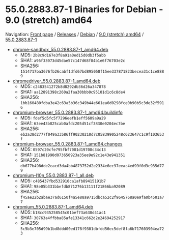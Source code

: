 # 55.0.2883.87-1 Binaries for Debian - 9.0 (stretch) amd64

Navigation: [Front page](/ungoogled-chromium-binaries/) / [Releases](/ungoogled-chromium-binaries/releases/) / [Debian](/ungoogled-chromium-binaries/releases/debian) / [9.0 (stretch) amd64](/ungoogled-chromium-binaries/releases/debian/stretch_amd64) / [55.0.2883.87-1](/ungoogled-chromium-binaries/releases/debian/stretch_amd64/55.0.2883.87-1)


* [chrome-sandbox_55.0.2883.87-1_amd64.deb](https://github.com/Eloston/ungoogled-chromium/releases/download/55.0.2883.87-1/chrome-sandbox_55.0.2883.87-1_amd64.deb)
    * MD5: `2b8c9d167e3f8a91a0ed15d0db3f5abb`
    * SHA1: `a96f33073d45dae57c147d68f84b1e6f76703e2c`
    * SHA256: `1514717ba3676fb26cabf1dfd67bd895058f15ee337871823becea31c1ce8889`
* [chromedriver_55.0.2883.87-1_amd64.deb](https://github.com/Eloston/ungoogled-chromium/releases/download/55.0.2883.87-1/chromedriver_55.0.2883.87-1_amd64.deb)
    * MD5: `c2483541272b8d8292db36d26a347878`
    * SHA1: `aa12891398c260a2faa30bbb0c95101d1c6c8de4`
    * SHA256: `1bb160480fdba3e42c63a5b36c349b44e661ea6d0298fce0b90b5c3de32f5916`
* [chromium-browser_55.0.2883.87-1_amd64.buildinfo](https://github.com/Eloston/ungoogled-chromium/releases/download/55.0.2883.87-1/chromium-browser_55.0.2883.87-1_amd64.buildinfo)
    * MD5: `fdef5d5fc5f7296eefb1eff5609a9a29`
    * SHA1: `63ee43b825cab0afdc205d51cf3830e0204ec7be`
    * SHA256: `eb2a38d2777f049a33586ff90230210d7c05839905248c623647c1c9f103653f`
* [chromium-browser_55.0.2883.87-1_amd64.changes](https://github.com/Eloston/ungoogled-chromium/releases/download/55.0.2883.87-1/chromium-browser_55.0.2883.87-1_amd64.changes)
    * MD5: `0597c20cfe795fbf7001d19708c34c13`
    * SHA1: `151b81990d073650923a35ee9e92c1e43e941351`
    * SHA256: `db677b498dde2cacd3da4bb4873752d2e2334e6ec97eeac4ed99f0d3c935d779`
* [chromium-l10n_55.0.2883.87-1_all.deb](https://github.com/Eloston/ungoogled-chromium/releases/download/55.0.2883.87-1/chromium-l10n_55.0.2883.87-1_all.deb)
    * MD5: `c485437fbd532910ca1afb89415191b7`
    * SHA1: `98e05b331bbefdb871276b13111f21866ba92089`
    * SHA256: `f45ae22b2abae37ad6150f4a5e88a9715dbca52c2f9645768a0e9fa0b4501a77`
* [chromium_55.0.2883.87-1_amd64.deb](https://github.com/Eloston/ungoogled-chromium/releases/download/55.0.2883.87-1/chromium_55.0.2883.87-1_amd64.deb)
    * MD5: `b18cc935258545c01bef73a638d41ac1`
    * SHA1: `30763a4ffbba85afe13341c662d2e24694252917`
    * SHA256: `5c5b3e705d99b1bd8ddd00ed178f9301dbfdd56ec5def8fa6b717603904ea723`

